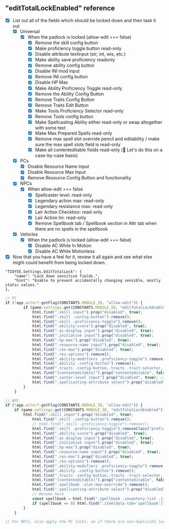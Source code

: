 ## "editTotalLockEnabled" reference

- [x] List out all of the fields which should be locked down and then task it out
  - [x] Universal
    - [x] When the padlock is locked (allow-edit === false)
      - [x] Remove the skill config button
      - [x] Make proficiency toggle button read-only
      - [x] Disable attribute textinput (str, int, wis, etc.)
      - [x] Make ability save proficiency readonly
      - [x] Remove ability config button
      - [x] Disable INI mod input
      - [x] Remove INI config button
      - [x] Disable HP Max
      - [x] Make Ability Proficiency Toggle read-only
      - [x] Remove the Ability Config Button
      - [x] Remove Traits Config Button
      - [x] Remove Traits Edit Button
      - [x] Make Tools Proficiency Selector read-only
      - [x] Remove Tools config button
      - [x] Make Spellcasting Ability either read-only or swap altogether with some text
      - [x] Make Max Prepared Spells read-only
      - [x] Remove max spell slot override pencil and editability / make sure the max spell slots field is read-only
      - [x] Make all contenteditable fields read-only (📝 Let's do this on a case-by-case basis)
  - [x] PCs
    - [x] Disable Resource Name Input
    - [x] Disable Resource Max Input
    - [x] Remove Resource Config Button and functionality
  - [x] NPCs
    - [x] When allow-edit === false
      - [x] Spellcaster level: read-only
      - [x] Legendary action max: read-only
      - [x] Legendary resistance max: read-only
      - [x] Lair Action Checkbox: read-only
      - [x] Lair Action Ini: read-only 
      - [x] Remove Spellbook tab / Spellbook section in Attr tab when there are no spells in the spellbook
  - [x] Vehicles
    - [x] When the padlock is locked (allow-edit === false)
      - [x] Disable AC While In Motion
      - [x] Disable AC While Motionless
- [x] Now that you have a feel for it, review it all again and see what else might could benefit from being locked down.

```
"TIDY5E.Settings.EditTotalLock": {
    "name": "Lock down sensitive fields.",
    "hint": "Enable to prevent accidentally changing sensible, mostly static values."
},
```

```js
// PC
if (!app.actor?.getFlag(CONSTANTS.MODULE_ID, "allow-edit")) {
		if (game.settings.get(CONSTANTS.MODULE_ID, "editTotalLockEnabled")) {
			html.find(".skill input").prop("disabled", true);
			html.find(".skill .config-button").remove();
			html.find(".skill .proficiency-toggle").remove();
			html.find(".ability-score").prop("disabled", true);
			html.find(".ac-display input").prop("disabled", true);
			html.find(".initiative input").prop("disabled", true);
			html.find(".hp-max").prop("disabled", true);
			html.find(".resource-name input").prop("disabled", true);
			html.find(".res-max").prop("disabled", true);
			html.find(".res-options").remove();
			html.find(".ability-modifiers .proficiency-toggle").remove();
			html.find(".ability .config-button").remove();
			html.find(".traits .config-button,.traits .trait-selector,.traits .proficiency-selector").remove();
			html.find("[contenteditable]").prop("contenteditable", false);
			html.find(".caster-level input").prop("disabled", true); // actually for NPCs
			html.find(".spellcasting-attribute select").prop("disabled", true);
		}
	}

// NPC
if (!app.actor?.getFlag(CONSTANTS.MODULE_ID, "allow-edit")) {
    if (game.settings.get(CONSTANTS.MODULE_ID, "editTotalLockEnabled")) {
        html.find(".skill input").prop("disabled", true);
			html.find(".skill .config-button").remove();
			// html.find(".skill .proficiency-toggle").remove();
			html.find(".skill .proficiency-toggle").removeClass("proficiency-toggle");
			html.find(".ability-score").prop("disabled", true);
			html.find(".ac-display input").prop("disabled", true);
			html.find(".initiative input").prop("disabled", true);
			html.find(".hp-max").prop("disabled", true);
			html.find(".resource-name input").prop("disabled", true);
			html.find(".res-max").prop("disabled", true);
			html.find(".res-options").remove();
			html.find(".ability-modifiers .proficiency-toggle").remove();
			html.find(".ability .config-button").remove();
			html.find(".traits .config-button,.traits .trait-selector,.traits .proficiency-selector").remove();
			html.find("[contenteditable]").prop("contenteditable", false);
			html.find(".spellbook .slot-max-override").remove();
			html.find(".spellcasting-attribute select").prop("disabled", true);
            // Resume here
			const spellbook = html.find(".spellbook .inventory-list .item-list").length;
			if (spellbook == 0) html.find(".item[data-tab='spellbook']").remove();
		}
	}

// For NPCs, also apply the PC locks, so if there are non-duplicate locks for that one, then lock 'em

```